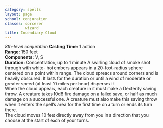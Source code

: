 ```yaml
---
category: spells
layout: page
school: conjuration
classes: sorcerer
         wizard
title: Incendiary Cloud 
---
```

_8th-level conjuration_ 
**Casting Time:** 1 action    
**Range:** 150 feet    
**Components:** V, S    
**Duration:** Concentration, up to 1 minute 
A swirling cloud of smoke shot through with white- hot embers appears in a 20-foot-radius sphere centered on a point within range. The cloud spreads around corners and is heavily obscured. It lasts for the duration or until a wind of moderate or greater speed (at least 10 miles per hour) disperses it.    
When the cloud appears, each creature in it must make a Dexterity saving throw. A creature takes 10d8 fire damage on a failed save, or half as much damage on a successful one. A creature must also make this saving throw when it enters the spell's area for the first time on a turn or ends its turn there.    
The cloud moves 10 feet directly away from you in a direction that you choose at the start of each of your turns. 